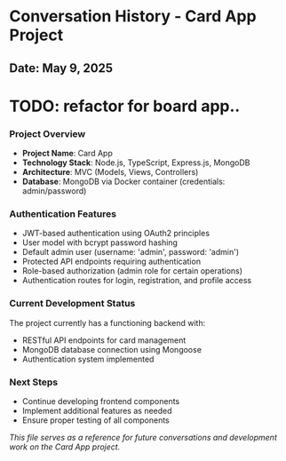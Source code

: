# Conversation History - Card App Project

## Date: May 9, 2025

# TODO: refactor for board app..

### Project Overview
- **Project Name**: Card App
- **Technology Stack**: Node.js, TypeScript, Express.js, MongoDB
- **Architecture**: MVC (Models, Views, Controllers)
- **Database**: MongoDB via Docker container (credentials: admin/password)

### Authentication Features
- JWT-based authentication using OAuth2 principles
- User model with bcrypt password hashing
- Default admin user (username: 'admin', password: 'admin')
- Protected API endpoints requiring authentication
- Role-based authorization (admin role for certain operations)
- Authentication routes for login, registration, and profile access

### Current Development Status
The project currently has a functioning backend with:
- RESTful API endpoints for card management
- MongoDB database connection using Mongoose
- Authentication system implemented

### Next Steps
- Continue developing frontend components
- Implement additional features as needed
- Ensure proper testing of all components

*This file serves as a reference for future conversations and development work on the Card App project.*

